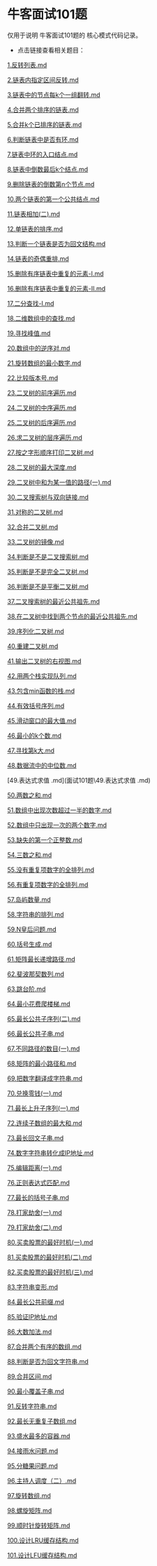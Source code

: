 # 牛客面试101题



仅用于说明 牛客面试101题的 核心模式代码记录。

- 点击链接查看相关题目：

 [1.反转列表.md](面试101题/1.反转列表.md) 

 [2.链表内指定区间反转.md](面试101题/2.链表内指定区间反转.md) 

 [3.链表中的节点每k个一组翻转.md](面试101题/3.链表中的节点每k个一组翻转.md) 

 [4.合并两个排序的链表.md](面试101题/4.合并两个排序的链表.md) 

 [5.合并k个已排序的链表.md](面试101题/5.合并k个已排序的链表.md) 

 [6.判断链表中是否有环.md](面试101题\6.判断链表中是否有环.md) 

 [7.链表中环的入口结点.md](面试101题\7.链表中环的入口结点.md) 

 [8.链表中倒数最后k个结点.md](面试101题\8.链表中倒数最后k个结点.md) 

 [9.删除链表的倒数第n个节点.md](面试101题\9.删除链表的倒数第n个节点.md) 

 [10.两个链表的第一个公共结点.md](面试101题\10.两个链表的第一个公共结点.md) 

 [11.链表相加(二).md](面试101题\11.链表相加(二).md) 

 [12.单链表的排序.md](面试101题\12.单链表的排序.md) 

 [13.判断一个链表是否为回文结构.md](面试101题\13.判断一个链表是否为回文结构.md) 

 [14.链表的奇偶重排.md](面试101题\14.链表的奇偶重排.md) 

 [15.删除有序链表中重复的元素-I.md](面试101题\15.删除有序链表中重复的元素-I.md) 

 [16.删除有序链表中重复的元素-II.md](面试101题\16.删除有序链表中重复的元素-II.md) 

 [17.二分查找-I.md](面试101题\17.二分查找-I.md) 

 [18.二维数组中的查找.md](面试101题\18.二维数组中的查找.md) 

 [19.寻找峰值.md](面试101题\19.寻找峰值.md) 

 [20.数组中的逆序对.md](面试101题\20.数组中的逆序对.md) 

 [21.旋转数组的最小数字.md](面试101题\21.旋转数组的最小数字.md) 

 [22.比较版本号.md](面试101题\22.比较版本号.md) 

 [23.二叉树的前序遍历.md](面试101题\23.二叉树的前序遍历.md) 

 [24.二叉树的中序遍历.md](面试101题\24.二叉树的中序遍历.md) 

 [25.二叉树的后序遍历.md](面试101题\25.二叉树的后序遍历.md) 

 [26.求二叉树的层序遍历.md](面试101题\26.求二叉树的层序遍历.md) 

 [27.按之字形顺序打印二叉树.md](面试101题\27.按之字形顺序打印二叉树.md) 

 [28.二叉树的最大深度.md](面试101题\28.二叉树的最大深度.md) 

 [29.二叉树中和为某一值的路径(一).md](面试101题\29.二叉树中和为某一值的路径(一).md) 

 [30.二叉搜索树与双向链接.md](面试101题\30.二叉搜索树与双向链接.md) 

 [31.对称的二叉树.md](面试101题\31.对称的二叉树.md) 

 [32.合并二叉树.md](面试101题\32.合并二叉树.md) 

 [33.二叉树的镜像.md](面试101题\33.二叉树的镜像.md) 

 [34.判断是不是二叉搜索树.md](面试101题\34.判断是不是二叉搜索树.md) 

 [35.判断是不是完全二叉树.md](面试101题\35.判断是不是完全二叉树.md) 

 [36.判断是不是平衡二叉树.md](面试101题\36.判断是不是平衡二叉树.md) 

 [37.二叉搜索树的最近公共祖先.md](面试101题\37.二叉搜索树的最近公共祖先.md) 

 [38.在二叉树中找到两个节点的最近公共祖先.md](面试101题\38.在二叉树中找到两个节点的最近公共祖先.md) 

 [39.序列化二叉树.md](面试101题\39.序列化二叉树.md) 

 [40.重建二叉树.md](面试101题\40.重建二叉树.md) 

 [41.输出二叉树的右视图.md](面试101题\41.输出二叉树的右视图.md) 

 [42.用两个栈实现队列.md](面试101题\42.用两个栈实现队列.md) 

 [43.包含min函数的栈.md](面试101题\43.包含min函数的栈.md) 

 [44.有效括号序列.md](面试101题\44.有效括号序列.md) 

 [45.滑动窗口的最大值.md](面试101题\45.滑动窗口的最大值.md) 

 [46.最小的k个数.md](面试101题\46.最小的k个数.md) 

 [47.寻找第k大.md](面试101题\47.寻找第k大.md) 

 [48.数据流中的中位数.md](面试101题\48.数据流中的中位数.md) 

 [49.表达式求值 .md](面试101题\49.表达式求值 .md) 

 [50.两数之和.md](面试101题\50.两数之和.md) 

 [51.数组中出现次数超过一半的数字.md](面试101题\51.数组中出现次数超过一半的数字.md) 

 [52.数组中只出现一次的两个数字.md](面试101题\52.数组中只出现一次的两个数字.md) 

 [53.缺失的第一个正整数.md](面试101题\53.缺失的第一个正整数.md) 

 [54.三数之和.md](面试101题\54.三数之和.md) 

 [55.没有重复项数字的全排列.md](面试101题\55.没有重复项数字的全排列.md) 

 [56.有重复项数字的全排列.md](面试101题\56.有重复项数字的全排列.md) 

 [57.岛屿数量.md](面试101题\57.岛屿数量.md) 

 [58.字符串的排列.md](面试101题\58.字符串的排列.md) 

 [59.N皇后问题.md](面试101题\59.N皇后问题.md) 

 [60.括号生成.md](面试101题\60.括号生成.md) 

 [61.矩阵最长递增路径.md](面试101题\61.矩阵最长递增路径.md) 

 [62.斐波那契数列.md](面试101题\62.斐波那契数列.md) 

 [63.跳台阶.md](面试101题\63.跳台阶.md) 

 [64.最小花费爬楼梯.md](面试101题\64.最小花费爬楼梯.md) 

 [65.最长公共子序列(二).md](面试101题\65.最长公共子序列(二).md) 

 [66.最长公共子串.md](面试101题\66.最长公共子串.md) 

 [67.不同路径的数目(一).md](面试101题\67.不同路径的数目(一).md) 

 [68.矩阵的最小路径和.md](面试101题\68.矩阵的最小路径和.md) 

 [69.把数字翻译成字符串.md](面试101题\69.把数字翻译成字符串.md) 

 [70.兑换零钱(一).md](面试101题\70.兑换零钱(一).md) 

 [71.最长上升子序列(一).md](面试101题\71.最长上升子序列(一).md) 

 [72.连续子数组的最大和.md](面试101题\72.连续子数组的最大和.md) 

 [73.最长回文子串.md](面试101题\73.最长回文子串.md) 

 [74.数字字符串转化成IP地址.md](面试101题\74.数字字符串转化成IP地址.md) 

 [75.编辑距离(一).md](面试101题\75.编辑距离(一).md) 

 [76.正则表达式匹配.md](面试101题\76.正则表达式匹配.md) 

 [77.最长的括号子串.md](面试101题\77.最长的括号子串.md) 

 [78.打家劫舍(一).md](面试101题\78.打家劫舍(一).md) 

 [79.打家劫舍(二).md](面试101题\79.打家劫舍(二).md) 

 [80.买卖股票的最好时机(一).md](面试101题\80.买卖股票的最好时机(一).md) 

 [81.买卖股票的最好时机(二).md](面试101题\81.买卖股票的最好时机(二).md) 

 [82.买卖股票的最好时机(三).md](面试101题\82.买卖股票的最好时机(三).md) 

 [83.字符串变形.md](面试101题\83.字符串变形.md) 

 [84.最长公共前缀.md](面试101题\84.最长公共前缀.md) 

 [85.验证IP地址.md](面试101题\85.验证IP地址.md) 

 [86.大数加法.md](面试101题\86.大数加法.md) 

 [87.合并两个有序的数组.md](面试101题\87.合并两个有序的数组.md) 

 [88.判断是否为回文字符串.md](面试101题\88.判断是否为回文字符串.md) 

 [89.合并区间.md](面试101题\89.合并区间.md) 

 [90.最小覆盖子串.md](面试101题\90.最小覆盖子串.md) 

 [91.反转字符串.md](面试101题\91.反转字符串.md) 

 [92.最长无重复子数组.md](面试101题\92.最长无重复子数组.md) 

 [93.盛水最多的容器.md](面试101题\93.盛水最多的容器.md) 

 [94.接雨水问题.md](面试101题\94.接雨水问题.md) 

 [95.分糖果问题.md](面试101题\95.分糖果问题.md) 

 [96.主持人调度（二）.md](面试101题\96.主持人调度（二）.md) 

 [97.旋转数组.md](面试101题\97.旋转数组.md) 

 [98.螺旋矩阵.md](面试101题\98.螺旋矩阵.md) 

 [99.顺时针旋转矩阵.md](面试101题\99.顺时针旋转矩阵.md) 

 [100.设计LRU缓存结构.md](面试101题\100.设计LRU缓存结构.md) 

 [101.设计LFU缓存结构.md](面试101题\101.设计LFU缓存结构.md) 









